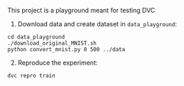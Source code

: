 This project is a playground meant for testing DVC

1. Download data and create dataset in `data_playground`:

```
cd data_playground
./download_original_MNIST.sh
python convert_mnist.py 0 500 ../data
```

2. Reproduce the experiment:

`dvc repro train`


